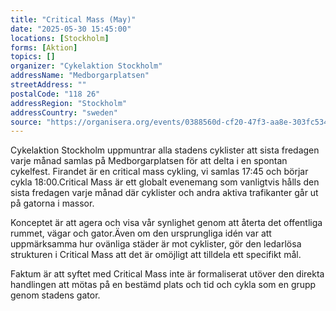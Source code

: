 ```yaml
---
title: "Critical Mass (May)"
date: "2025-05-30 15:45:00"
locations: [Stockholm]
forms: [Aktion]
topics: []
organizer: "Cykelaktion Stockholm"
addressName: "Medborgarplatsen"
streetAddress: ""
postalCode: "118 26"
addressRegion: "Stockholm"
addressCountry: "sweden"
source: "https://organisera.org/events/0388560d-cf20-47f3-aa8e-303fc5346693"
---
```

Cykelaktion Stockholm uppmuntrar alla stadens cyklister att sista fredagen varje månad samlas på Medborgarplatsen för att delta i en spontan cykelfest. Firandet är en critical mass cykling, vi samlas 17:45 och börjar cykla 18:00.Critical Mass är ett globalt evenemang som vanligtvis hålls den sista fredagen varje månad där cyklister och andra aktiva trafikanter går ut på gatorna i massor. 

Konceptet är att agera och visa vår synlighet genom att återta det offentliga rummet, vägar och gator.Även om den ursprungliga idén var att uppmärksamma hur ovänliga städer är mot cyklister, gör den ledarlösa strukturen i Critical Mass att det är omöjligt att tilldela ett specifikt mål. 

Faktum är att syftet med Critical Mass inte är formaliserat utöver den direkta handlingen att mötas på en bestämd plats och tid och cykla som en grupp genom stadens gator.
